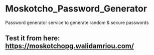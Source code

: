 # Moskotcho_Password_Generator
Password generator service to generate random &amp; secure passwords 

## Test it from here: https://moskotchopg.walidamriou.com/
